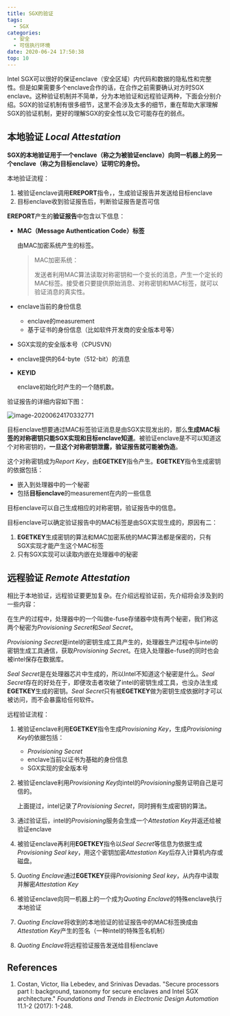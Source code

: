 ```yaml
---
title: SGX的验证
tags:
  - SGX
categories:
  - 安全
  - 可信执行环境
date: 2020-06-24 17:50:38
top: 10
---
```


Intel SGX可以很好的保证enclave（安全区域）内代码和数据的隐私性和完整性。但是如果需要多个enclave合作的话，在合作之前需要确认对方时SGX enclave。这种验证机制并不简单，分为本地验证和远程验证两种，下面会分别介绍。SGX的验证机制有很多细节，这里不会涉及太多的细节，重在帮助大家理解SGX的验证机制，更好的理解SGX的安全性以及它可能存在的弱点。

<!--more-->

## 本地验证 *Local Attestation*

**SGX的本地验证用于一个enclave（称之为被验证enclave）向同一机器上的另一个enclave（称之为目标enclave）证明它的身份。**

本地验证流程：

1. 被验证enclave调用**EREPORT**指令，，生成验证报告并发送给目标enclave
2. 目标enclave收到验证报告后，判断验证报告是否可信

**EREPORT**产生的**验证报告**中包含以下信息：

- **MAC（Message Authentication Code）标签**

  由MAC加密系统产生的标签。

  > MAC加密系统：
  >
  > 发送者利用MAC算法读取对称密钥和一个变长的消息，产生一个定长的MAC标签。接受者只要提供原始消息、对称密钥和MAC标签，就可以验证消息的真实性。

- enclave当前的身份信息

  - enclave的measurement
  - 基于证书的身份信息（比如软件开发商的安全版本号等）

- SGX实现的安全版本号（CPUSVN）

- enclave提供的64-byte（512-bit）的消息

- **KEYID**

  enclave初始化时产生的一个随机数。

验证报告的详细内容如下图：

![image-20200624170332771](https://tva1.sinaimg.cn/large/007S8ZIlly1gg3hm2b6arj30ic10kgof.jpg)

目标enclave想要通过MAC标签验证消息是由SGX实现发出的，那么**生成MAC标签的对称密钥只能SGX实现和目标enclave知道**。被验证enclave是不可以知道这个对称密钥的，**一旦这个对称密钥泄露，验证报告就可能被伪造**。

这个对称密钥成为*Report Key*，由**EGETKEY**指令产生。**EGETKEY**指令生成密钥的依据包括：

- 嵌入到处理器中的一个秘密
- 包括**目标enclave**的measurement在内的一些信息

目标enclave可以自己生成相应的对称密钥，验证报告中的信息。

目标enclave可以确定验证报告中的MAC标签是由SGX实现生成的，原因有二：

1. **EGETKEY**生成密钥的算法和MAC加密系统的MAC算法都是保密的，只有SGX实现才能产生这个MAC标签
2. 只有SGX实现可以读取内嵌在处理器中的秘密

## 远程验证 *Remote Attestation*

相比于本地验证，远程验证要更加复杂。在介绍远程验证前，先介绍将会涉及到的一些内容：

在生产的过程中，处理器中的一个叫做e-fuse存储器中烧有两个秘密，我们称这两个秘密为*Provisioning Secret*和*Seal Secret*。

*Provisioning Secret*是intel的密钥生成工具产生的，处理器生产过程中与intel的密钥生成工具通信，获取*Provisioning Secret*。在烧入处理器e-fuse的同时也会被intel保存在数据库。

*Seal Secret*是在处理器芯片中生成的，所以Intel不知道这个秘密是什么。*Seal Secret*存在的好处在于，即便攻击者攻破了intel的密钥生成工具，也没办法生成**EGETKEY**生成的密钥。*Seal Secret*只有被**EGETKEY**做为密钥生成依据时才可以被访问，而不会暴露给任何软件。

远程验证流程：

1. 被验证enclave利用**EGETKEY**指令生成*Provisioning Key*，生成*Provisioning Key*的依据包括：

   * *Provisioning Secret*
   * enclave当前以证书为基础的身份信息
   * SGX实现的安全版本号

2. 被验证enclave利用*Provisioning Key*向intel的*Provisioning*服务证明自己是可信的。

   上面提过，intel记录了*Provisioning Secret*，同时拥有生成密钥的算法。

3. 通过验证后，intel的*Provisioning*服务会生成一个*Attestation Key*并返还给被验证enclave

4. 被验证enclave再利用**EGETKEY**指令以*Seal Secret*等信息为依据生成*Provisioning Seal key*，用这个密钥加密*Attestation Key*后存入计算机内存或磁盘。

5. *Quoting Enclave*通过**EGETKEY**获得*Provisioning Seal key*，从内存中读取并解密*Attestation Key*

6. 被验证enclave向同一机器上的一个成为*Quoting Enclave*的特殊enclave执行本地验证

7. *Quoting Enclave*将收到的本地验证的验证报告中的MAC标签换成由*Attestation Key*产生的签名（一种intel的特殊签名机制）

8. *Quoting Enclave*将远程验证报告发送给目标enclave



## References

1. Costan, Victor, Ilia Lebedev, and Srinivas Devadas. "Secure processors part I: background, taxonomy for secure enclaves and Intel SGX architecture." *Foundations and Trends in Electronic Design Automation* 11.1-2 (2017): 1-248.
